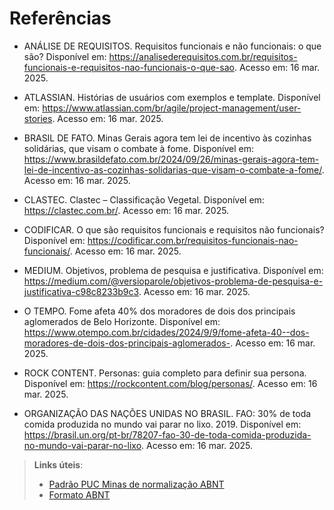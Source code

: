 # Referências

- ANÁLISE DE REQUISITOS. Requisitos funcionais e não funcionais: o que são? Disponível em: https://analisederequisitos.com.br/requisitos-funcionais-e-requisitos-nao-funcionais-o-que-sao. Acesso em: 16 mar. 2025.

- ATLASSIAN. Histórias de usuários com exemplos e template. Disponível em: https://www.atlassian.com/br/agile/project-management/user-stories. Acesso em: 16 mar. 2025.

- BRASIL DE FATO. Minas Gerais agora tem lei de incentivo às cozinhas solidárias, que visam o combate à fome. Disponível em: https://www.brasildefato.com.br/2024/09/26/minas-gerais-agora-tem-lei-de-incentivo-as-cozinhas-solidarias-que-visam-o-combate-a-fome/. Acesso em: 16 mar. 2025.

- CLASTEC. Clastec – Classificação Vegetal. Disponível em: https://clastec.com.br/. Acesso em: 16 mar. 2025.

- CODIFICAR. O que são requisitos funcionais e requisitos não funcionais? Disponível em: https://codificar.com.br/requisitos-funcionais-nao-funcionais/. Acesso em: 16 mar. 2025.

- MEDIUM. Objetivos, problema de pesquisa e justificativa. Disponível em: https://medium.com/@versioparole/objetivos-problema-de-pesquisa-e-justificativa-c98c8233b9c3. Acesso em: 16 mar. 2025.

- O TEMPO. Fome afeta 40% dos moradores de dois dos principais aglomerados de Belo Horizonte. Disponível em: https://www.otempo.com.br/cidades/2024/9/9/fome-afeta-40--dos-moradores-de-dois-dos-principais-aglomerados-. Acesso em: 16 mar. 2025.

- ROCK CONTENT. Personas: guia completo para definir sua persona. Disponível em: https://rockcontent.com/blog/personas/. Acesso em: 16 mar. 2025.

- ORGANIZAÇÃO DAS NAÇÕES UNIDAS NO BRASIL. FAO: 30% de toda comida produzida no mundo vai parar no lixo. 2019. Disponível em: https://brasil.un.org/pt-br/78207-fao-30-de-toda-comida-produzida-no-mundo-vai-parar-no-lixo. Acesso em: 16 mar. 2025. 

> **Links úteis**:
> - [Padrão PUC Minas de normalização ABNT](http://portal.pucminas.br/biblioteca/documentos/GUIA-COMPLETO-ABNT-Elaborar-formatar-trabalho-cientificoNOVO.pdf)
> - [Formato ABNT](https://www.normastecnicas.com/abnt/)
